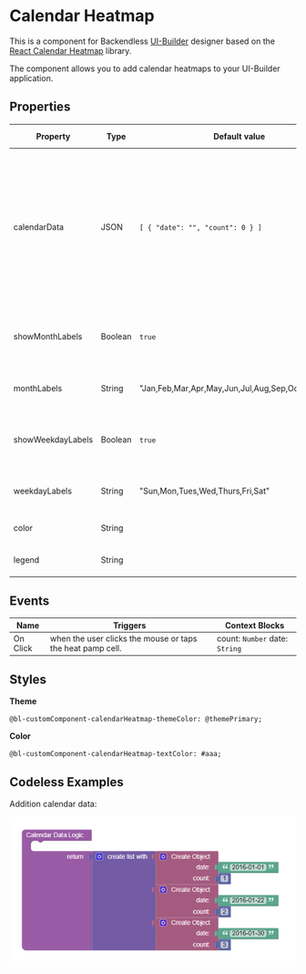 # Calendar Heatmap

This is a component for Backendless [UI-Builder](https://backendless.com/developers/#ui-builder) designer based on the [React Calendar Heatmap](https://github.com/kevinsqi/react-calendar-heatmap) library.

The component allows you to add calendar heatmaps to your UI-Builder application.

## Properties

| Property          | Type    | Default value                                     | Logic                           | Data Binding | UI Setting | Description                                                                                                                                                            |
| ----------------- | ------- | ------------------------------------------------- | ------------------------------- | ------------ | ---------- | ---------------------------------------------------------------------------------------------------------------------------------------------------------------------- |
| calendarData      | JSON    | `[ { "date": "", "count": 0 } ]`                  | Calendar Data Logic             | NO           | YES        | Allows you to specifies an array of date and count for calendar. Watch [Codeless Examples](#Examples). Signature of Calendar Data: `{"data": string, "count": number}` |
| showMonthLabels   | Boolean | `true`                                            | Month Labels Visibility Logic   | NO           | YES        | Allows you to choose whether or not to show month labels                                                                                                               |
| monthLabels       | String  | "Jan,Feb,Mar,Apr,May,Jun,Jul,Aug,Sep,Oct,Nov,Dec" | Month Labels Logic              | YES          | YES        | Allows you to write month labels                                                                                                                                       |
| showWeekdayLabels | Boolean | `true`                                            | Weekday Labels Visibility Logic | NO           | YES        | Allows you to choose whether or not to show weekday labels                                                                                                             |
| weekdayLabels     | String  | "Sun,Mon,Tues,Wed,Thurs,Fri,Sat"                  | Weekday Labels Logic            | YES          | YES        | Allows you to write Weekday labels                                                                                                                                     |
| color             | String  |                                                   | Color Logic                     | YES          | YES        | Allows you to selected color                                                                                                                                           |
| legend            | String  |                                                   | Legend Logic                    | Yes          | YES        | Allows you to write legend                                                                                                                                             |

## Events

| Name     | Triggers                                                   | Context Blocks                 |
| -------- | ---------------------------------------------------------- | ------------------------------ |
| On Click | when the user clicks the mouse or taps the heat pamp cell. | count: `Number` date: `String` |

## Styles

**Theme**
````
@bl-customComponent-calendarHeatmap-themeColor: @themePrimary;
````

**Color**
````
@bl-customComponent-calendarHeatmap-textColor: #aaa;
````

## <a id="Examples"></a> Codeless Examples

Addition  calendar data:

![](example-images/calendarData-example.png)
